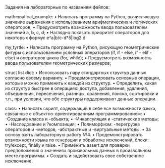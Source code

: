 Задания на лабораторные по названиям файлов:

mathematical_example:
  •	Написать программу на Python, вычисляющую значение выражения с использованием арифметических и логических операторов;
  •	Предусмотреть возможность ввода пользователем значений a, b, c, d;
  •	Наглядно показать приоритет операторов для некоторых формул
  e^a|b/c-d*5|log2 d

my_tyrtle:
  •	Написать программу на Python, рисующую геометрические фигуры с использованием условных операторов (if, if - else, if - elif - else) и операторов цикла (for, while);
  •	Предусмотреть возможность ввода пользователем геометрических размеров;

struct list dict:
  •	Использовать пару стандартных структур данных согласно своему варианту.
  •	Продемонстрировать основные операции, которые можно применить к каждой из структур.
  •	Определить, какая из структур быстрее в операциях: доступа, добавления, удаления, объединения, пересечения, разницы, сравнения, поиска, сортировки и т.п., при условии, что обе структуры поддерживают данные операции.

class:
  •	Написать скрипт, содержащий в себе все возможности языка, связанные с объектно-ориентированным программированием:
  •	-Создание класса и -объекта;
  •	-Инкапсуляция и -статические методы;
  •	-Наследование и ?композиция;
  •	Полиморфизм: -перегрузка операторов и -методов, -абстрактные и -виртуальные методы.
  •	За основу взять лабораторную работу №4.
  •	Продемонстрировать возможности языка по генерации и обработке исключений, блоки: try/except, finally и raise.
  •	Применить assert для проверки предположения о значениях произвольных данных в произвольном месте программы.
  •	Создать и задействовать свое собственное исключение.
